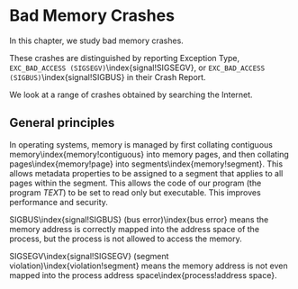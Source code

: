 # Bad Memory Crashes

In this chapter, we study bad memory crashes.

These crashes are distinguished by reporting Exception Type,
`EXC_BAD_ACCESS (SIGSEGV)`\index{signal!SIGSEGV},
or `EXC_BAD_ACCESS (SIGBUS)`\index{signal!SIGBUS} in their Crash Report.

We look at a range of crashes obtained by searching the Internet.

## General principles

In operating systems, memory is managed by first collating contiguous memory\index{memory!contiguous} into memory pages, and then collating pages\index{memory!page} into segments\index{memory!segment}.  This allows metadata properties to be assigned to a segment that applies to all pages within the segment.  This allows the code of our program (the program _TEXT_) to be set to read only but executable.  This improves performance and security.

SIGBUS\index{signal!SIGBUS} (bus error)\index{bus error} means the memory address is correctly mapped into the address space of the process, but the process is not allowed to access the memory.

SIGSEGV\index{signal!SIGSEGV} (segment violation)\index{violation!segment} means the memory address is not even mapped into the process address space\index{process!address space}.
